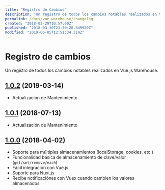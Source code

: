 ```yaml
---
title: "Registro de Cambios"
description: "Un registro de todos los cambios notables realizados en Vue.js Warehouse."
permalink: /docs/vue-warehouse/changelog
created: "2018-03-29T10:57:00Z"
published: "2018-03-30T23:30:28.849920Z"
modified: "2019-06-05T12:51:34.314Z"
---
```


# Registro de cambios

Un registro de todos los cambios notables realizados en Vue.js Warehouse.

## [1.0.2](https://github.com/bazzite/vue-warehouse/tree/v1.0.2) (2019-03-14)

- Actualización de Mantenimiento

## [1.0.1](https://github.com/bazzite/vue-warehouse/tree/v1.0.1) (2018-07-13)

- Actualización de Mantenimiento

## [1.0.0](https://github.com/bazzite/vue-warehouse/tree/v1.0.0) (2018-04-02)

- Soporte para múltiples almacenamientos (localStorage, cookies, etc.)
- Funcionalidad básica de almacenamiento de clave/valor (`get/set/remove/each`)
- Fácil integración con Vue.js
- Soporte para Nuxt.js
- Recibe notificaciónes con Vuex cuando cambien los valores almacenados
